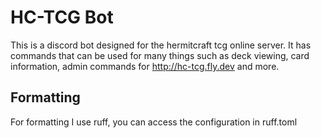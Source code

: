 # HC-TCG Bot
 This is a discord bot designed for the hermitcraft tcg online server. It has commands that can be used for many things such as deck viewing, card information, admin commands for http://hc-tcg.fly.dev and more.

## Formatting
For formatting I use ruff, you can access the configuration in ruff.toml